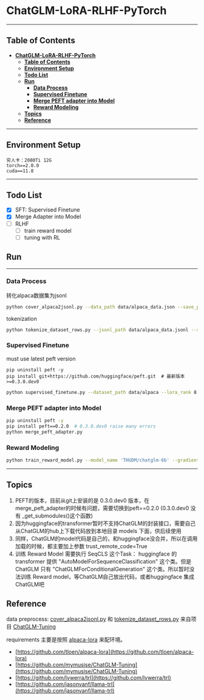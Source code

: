 # **ChatGLM-LoRA-RLHF-PyTorch**

---
## **Table of Contents**
- [**ChatGLM-LoRA-RLHF-PyTorch**](#chatglm-lora-rlhf-pytorch)
  - [**Table of Contents**](#table-of-contents)
  - [**Environment Setup**](#environment-setup)
  - [**Todo List**](#todo-list)
  - [**Run**](#run)
    - [**Data Process**](#data-process)
    - [**Supervised Finetune**](#supervised-finetune)
    - [**Merge PEFT adapter into Model**](#merge-peft-adapter-into-model)
    - [**Reward Modeling**](#reward-modeling)
  - [**Topics**](#topics)
  - [**Reference**](#reference)
---

## **Environment Setup**
```
穷人卡：2080Ti 12G
torch==2.0.0
cuda==11.8
```

---
## **Todo List**

- [x] SFT: Supervised Finetune
- [x] Merge Adapter into Model
- [ ] RLHF
  - [ ] train reward model
  - [ ] tuning with RL

## **Run**
---

### **Data Process**

转化alpaca数据集为jsonl

```bash
python cover_alpaca2jsonl.py --data_path data/alpaca_data.json --save_path data/alpaca_data.jsonl
```

tokenization

```bash
python tokenize_dataset_rows.py --jsonl_path data/alpaca_data.jsonl --save_path data/alpaca --max_seq_length 200 --skip_overlength True
```

### **Supervised Finetune**

must use latest peft version
```
pip uninstall peft -y
pip install git+https://github.com/huggingface/peft.git  # 最新版本 >=0.3.0.dev0
```

```bash
python supervised_finetune.py --dataset_path data/alpaca --lora_rank 8 --per_device_train_batch_size 1 --gradient_accumulation_steps 32 --save_steps 200 --save_total_limit 3  --learning_rate 1e-4 --fp16 --remove_unused_columns false --logging_steps 10 --output_dir output
```

### **Merge PEFT adapter into Model**

```bash
pip uninstall peft -y
pip install peft==0.2.0  # 0.3.0.dev0 raise many errors
python merge_peft_adapter.py
```

### **Reward Modeling**

```bash
python train_reward_model.py --model_name 'THUDM/chatglm-6b' --gradient_accumulation_steps 32 --per_device_train_batch_size 1 --train_subset 100 --eval_subset 10 --local_rank 0 --bf16 False
```

---

## **Topics**
1. PEFT的版本，目前从git上安装的是 0.3.0.dev0 版本，在merge_peft_adapter的时候有问题，需要切换到peft==0.2.0 (0.3.0.dev0 没有 _get_submodules()这个函数)
2. 因为huggingface的transformer暂时不支持ChatGLM的封装接口，需要自己从ChatGLM的hub上下载代码放到本地目录 models 下面，供后续使用
3. 同样，ChatGLM的model代码是自己的，和huggingface没合并，所以在调用加载的时候，都主要加上参数 trust_remote_code=True
4. 训练 Reward Model 需要执行 SeqCLS 这个Task： huggingface 的 transformer 提供 "AutoModelForSequenceClassification" 这个类。但是 ChatGLM 只有 "ChatGLMForConditionalGeneration" 这个类。所以暂时没法训练 Reward model，等ChatGLM自己放出代码，或者huggingface 集成 ChatGLM吧

## **Reference**
data preprocess: [cover_alpaca2jsonl.py](./cover_alpaca2jsonl.py) 和 [tokenize_dataset_rows.py](./tokenize_dataset_rows.py) 来自项目 [ChatGLM-Tuning](https://github.com/mymusise/ChatGLM-Tuning)

requirements 主要是按照 [alpaca-lora](https://github.com/tloen/alpaca-lora) 来配环境。

* [https://github.com/tloen/alpaca-lora](https://github.com/tloen/alpaca-lora)
* [https://github.com/mymusise/ChatGLM-Tuning](https://github.com/mymusise/ChatGLM-Tuning)
* [https://github.com/lvwerra/trl](https://github.com/lvwerra/trl)
* [https://github.com/jasonvanf/llama-trl](https://github.com/jasonvanf/llama-trl)